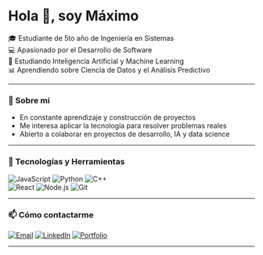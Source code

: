 # Hola 👋, soy Máximo

🎓 Estudiante de 5to año de Ingeniería en Sistemas  
💻 Apasionado por el Desarrollo de Software  
🤖 Estudiando Inteligencia Artificial y Machine Learning  
📊 Aprendiendo sobre Ciencia de Datos y el Análisis Predictivo  

---

### 🌟 Sobre mí
-  En constante aprendizaje y construcción de proyectos  
-  Me interesa aplicar la tecnología para resolver problemas reales  
-  Abierto a colaborar en proyectos de desarrollo, IA y data science  

---


### 🔧 Tecnologías y Herramientas

![JavaScript](https://img.shields.io/badge/JavaScript-F7DF1E?style=for-the-badge&logo=javascript&logoColor=black)  ![Python](https://img.shields.io/badge/Python-3776AB?style=for-the-badge&logo=python&logoColor=white)  ![C++](https://img.shields.io/badge/C++-00599C?style=for-the-badge&logo=cplusplus&logoColor=white)  
![React](https://img.shields.io/badge/React-20232A?style=for-the-badge&logo=react&logoColor=61DAFB)  ![Node.js](https://img.shields.io/badge/Node.js-43853D?style=for-the-badge&logo=node.js&logoColor=white)  ![Git](https://img.shields.io/badge/Git-F05032?style=for-the-badge&logo=git&logoColor=white)  


---


### 📫 Cómo contactarme

[![Email](https://img.shields.io/badge/Email-D14836?style=for-the-badge&logo=gmail&logoColor=white)](mailto:maximoronco8@gmail.com)  [![LinkedIn](https://img.shields.io/badge/LinkedIn-0A66C2?style=for-the-badge&logo=linkedin&logoColor=white)](https://www.linkedin.com/in/m%C3%A1ximo-ronco/)  [![Portfolio](https://img.shields.io/badge/Portfolio-000000?style=for-the-badge&logo=About.me&logoColor=white)](https://maximoronco.vercel.app/)  



---

